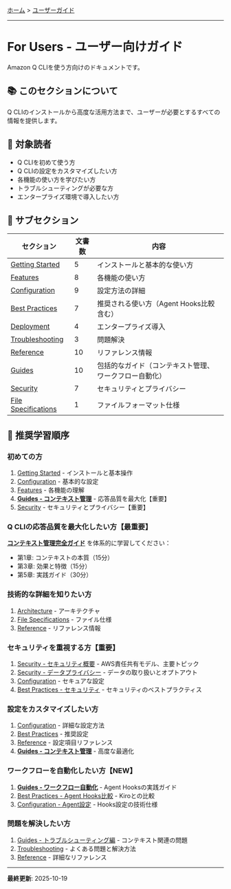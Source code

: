 [ホーム](../README.md) > [ユーザーガイド](README.md)

---

# For Users - ユーザー向けガイド

Amazon Q CLIを使う方向けのドキュメントです。

## 📚 このセクションについて

Q CLIのインストールから高度な活用方法まで、ユーザーが必要とするすべての情報を提供します。

## 🎯 対象読者

- Q CLIを初めて使う方
- Q CLIの設定をカスタマイズしたい方
- 各機能の使い方を学びたい方
- トラブルシューティングが必要な方
- エンタープライズ環境で導入したい方

## 📖 サブセクション

| セクション | 文書数 | 内容 |
|-----------|--------|------|
| [Getting Started](01_getting-started/) | 5 | インストールと基本的な使い方 |
| [Features](02_features/) | 8 | 各機能の使い方 |
| [Configuration](03_configuration/) | 9 | 設定方法の詳細 |
| [Best Practices](04_best-practices/) | 7 | 推奨される使い方（Agent Hooks比較含む） |
| [Deployment](05_deployment/) | 4 | エンタープライズ導入 |
| [Troubleshooting](06_troubleshooting/) | 3 | 問題解決 |
| [Reference](07_reference/) | 10 | リファレンス情報 |
| [Guides](08_guides/) | 10 | 包括的なガイド（コンテキスト管理、ワークフロー自動化） |
| [Security](09_security/) | 7 | セキュリティとプライバシー |
| [File Specifications](10_file-specifications/) | 1 | ファイルフォーマット仕様 |

## 🚀 推奨学習順序

### 初めての方
1. [Getting Started](01_getting-started/) - インストールと基本操作
2. [Configuration](03_configuration/) - 基本的な設定
3. [Features](02_features/) - 各機能の理解
4. **[Guides - コンテキスト管理](08_guides/)** - 応答品質を最大化【重要】
5. [Security](09_security/) - セキュリティとプライバシー【重要】

### Q CLIの応答品質を最大化したい方【最重要】
**[コンテキスト管理完全ガイド](08_guides/)** を体系的に学習してください：
- 第1章: コンテキストの本質（15分）
- 第3章: 効果と特徴（15分）
- 第5章: 実践ガイド（30分）

### 技術的な詳細を知りたい方
1. [Architecture](../02_for-developers/02_architecture/) - アーキテクチャ
2. [File Specifications](10_file-specifications/) - ファイル仕様
3. [Reference](07_reference/) - リファレンス情報

### セキュリティを重視する方【重要】
1. [Security - セキュリティ概要](09_security/01_security-overview.md) - AWS責任共有モデル、主要トピック
2. [Security - データプライバシー](09_security/02_data-privacy.md) - データの取り扱いとオプトアウト
3. [Configuration](03_configuration/) - セキュアな設定
4. [Best Practices - セキュリティ](04_best-practices/02_security.md) - セキュリティのベストプラクティス

### 設定をカスタマイズしたい方
1. [Configuration](03_configuration/) - 詳細な設定方法
2. [Best Practices](04_best-practices/) - 推奨設定
3. [Reference](07_reference/) - 設定項目リファレンス
4. **[Guides - コンテキスト管理](08_guides/)** - 高度な最適化

### ワークフローを自動化したい方【NEW】
1. **[Guides - ワークフロー自動化](08_guides/09_workflow-automation.md)** - Agent Hooksの実践ガイド
2. [Best Practices - Agent Hooks比較](04_best-practices/05_agent-hooks-comparison.md) - Kiroとの比較
3. [Configuration - Agent設定](03_configuration/03_agent-configuration.md) - Hooks設定の技術仕様

### 問題を解決したい方
1. [Guides - トラブルシューティング編](08_guides/06_troubleshooting.md) - コンテキスト関連の問題
2. [Troubleshooting](06_troubleshooting/) - よくある問題と解決方法
3. [Reference](07_reference/) - 詳細なリファレンス

---

**最終更新**: 2025-10-19
